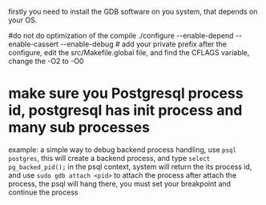 firstly you need to install the GDB software on you system, that depends on your OS.

#do not do optimization of the compile
./configure --enable-depend --enable-cassert --enable-debug  # add your private prefix
after the configure, edit the src/Makefile.global file, and find the CFLAGS variable, change the -O2 to -O0

# make sure you Postgresql process id, postgresql has init process and many sub processes
example: a simple way to debug backend process handling, use `psql postgres`, this will create a backend process, 
and type `select pg_backed_pid();` in the psql context, system will return the its process id, and use `sudo gdb attach <pid>` to attach the process
after attach the process, the psql will hang there, you must set your breakpoint and continue the process
